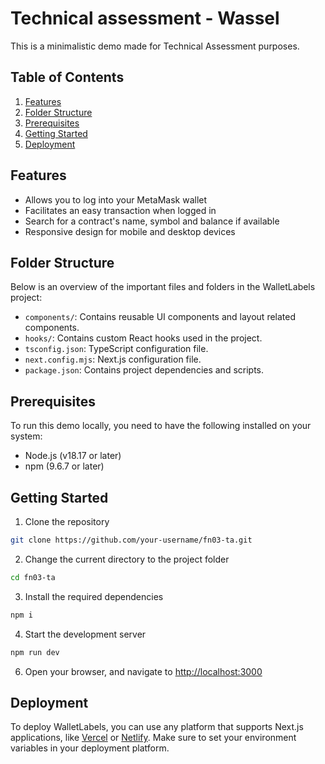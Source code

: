 # Technical assessment - Wassel
This is a minimalistic demo made for Technical Assessment purposes.


## Table of Contents

1. [Features](#features)
2. [Folder Structure](#folder-structure)
3. [Prerequisites](#prerequisites)
4. [Getting Started](#getting-started)
5. [Deployment](#deployment)

## Features
- Allows you to log into your MetaMask wallet
- Facilitates an easy transaction when logged in
- Search for a contract's name, symbol and balance if available
- Responsive design for mobile and desktop devices

## Folder Structure

Below is an overview of the important files and folders in the WalletLabels project:

- `components/`: Contains reusable UI components and layout related components.
- `hooks/`: Contains custom React hooks used in the project.
- `tsconfig.json`: TypeScript configuration file.
- `next.config.mjs`: Next.js configuration file.
- `package.json`: Contains project dependencies and scripts.

## Prerequisites

To run this demo locally, you need to have the following installed on your system:

- Node.js (v18.17 or later)
- npm (9.6.7 or later)

## Getting Started

1. Clone the repository

```bash
git clone https://github.com/your-username/fn03-ta.git
```

2. Change the current directory to the project folder

```bash
cd fn03-ta
```

3. Install the required dependencies

```bash
npm i
```

4. Start the development server

```bash
npm run dev
```

6. Open your browser, and navigate to [http://localhost:3000](http://localhost:3000)


## Deployment

To deploy WalletLabels, you can use any platform that supports Next.js applications, like [Vercel](https://vercel.com) or [Netlify](https://netlify.com). Make sure to set your environment variables in your deployment platform.

